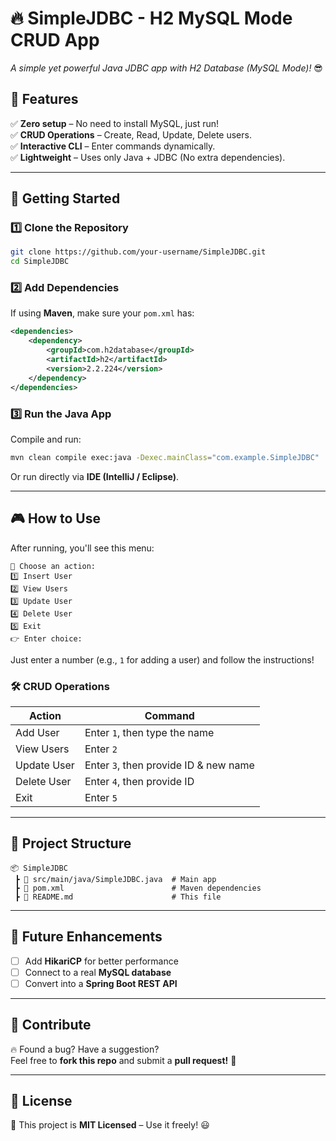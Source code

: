 # **🔥 SimpleJDBC - H2 MySQL Mode CRUD App**  
_A simple yet powerful Java JDBC app with H2 Database (MySQL Mode)!_ 😎  

## **📌 Features**
✅ **Zero setup** – No need to install MySQL, just run!  
✅ **CRUD Operations** – Create, Read, Update, Delete users.  
✅ **Interactive CLI** – Enter commands dynamically.  
✅ **Lightweight** – Uses only Java + JDBC (No extra dependencies).  

---

## **🚀 Getting Started**
### **1️⃣ Clone the Repository**
```bash
git clone https://github.com/your-username/SimpleJDBC.git
cd SimpleJDBC
```

### **2️⃣ Add Dependencies**
If using **Maven**, make sure your `pom.xml` has:
```xml
<dependencies>
    <dependency>
        <groupId>com.h2database</groupId>
        <artifactId>h2</artifactId>
        <version>2.2.224</version>
    </dependency>
</dependencies>
```

### **3️⃣ Run the Java App**
Compile and run:
```bash
mvn clean compile exec:java -Dexec.mainClass="com.example.SimpleJDBC"

```
Or run directly via **IDE (IntelliJ / Eclipse)**.

---

## **🎮 How to Use**
After running, you'll see this menu:
```
📌 Choose an action:
1️⃣ Insert User
2️⃣ View Users
3️⃣ Update User
4️⃣ Delete User
5️⃣ Exit
👉 Enter choice: 
```
Just enter a number (e.g., `1` for adding a user) and follow the instructions!

### **🛠️ CRUD Operations**
| Action | Command |
|--------|---------|
| Add User | Enter `1`, then type the name |
| View Users | Enter `2` |
| Update User | Enter `3`, then provide ID & new name |
| Delete User | Enter `4`, then provide ID |
| Exit | Enter `5` |

---

## **📂 Project Structure**
```
📦 SimpleJDBC
 ┣ 📜 src/main/java/SimpleJDBC.java  # Main app
 ┣ 📜 pom.xml                        # Maven dependencies
 ┣ 📜 README.md                      # This file
```

---

## **🔮 Future Enhancements**
- [ ] Add **HikariCP** for better performance  
- [ ] Connect to a real **MySQL database**  
- [ ] Convert into a **Spring Boot REST API**  

---

## **📣 Contribute**
🔥 Found a bug? Have a suggestion?  
Feel free to **fork this repo** and submit a **pull request!** 🚀  

---

## **📜 License**
📖 This project is **MIT Licensed** – Use it freely! 😃  



